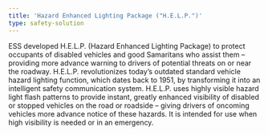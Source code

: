 ```yaml
---
title: 'Hazard Enhanced Lighting Package ("H.E.L.P.")'
type: safety-solution
---
```


ESS developed H.E.L.P. (Hazard Enhanced Lighting Package) to protect 
occupants of disabled vehicles and good Samaritans who assist them – 
providing more advance warning to drivers of potential threats on or 
near the roadway. H.E.L.P. revolutionizes today’s outdated standard 
vehicle hazard lighting function, which dates back to 1951, by 
transforming it into an intelligent safety communication system. 
H.E.L.P. uses highly visible hazard light flash patterns to provide 
instant, greatly enhanced visibility of disabled or stopped vehicles 
on the road or roadside – giving drivers of oncoming vehicles more 
advance notice of these hazards. It is intended for use when high 
visibility is needed or in an emergency. 
